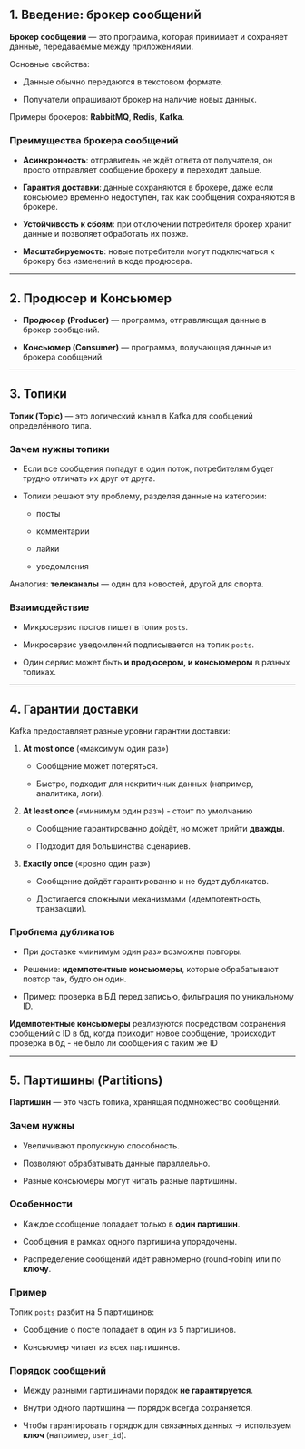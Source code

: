 ## 1. Введение: брокер сообщений

**Брокер сообщений** — это программа, которая принимает и сохраняет данные, передаваемые между приложениями.

Основные свойства:

- Данные обычно передаются в текстовом формате.
    
- Получатели опрашивают брокер на наличие новых данных.
    

Примеры брокеров: **RabbitMQ**, **Redis**, **Kafka**.

### Преимущества брокера сообщений

- **Асинхронность**: отправитель не ждёт ответа от получателя, он просто отправляет сообщение брокеру и переходит дальше.
    
- **Гарантия доставки**: данные сохраняются в брокере, даже если консьюмер временно недоступен, так как сообщения сохраняются в брокере.
    
- **Устойчивость к сбоям**: при отключении потребителя брокер хранит данные и позволяет обработать их позже.
    
- **Масштабируемость**: новые потребители могут подключаться к брокеру без изменений в коде продюсера.

---

## 2. Продюсер и Консьюмер

- **Продюсер (Producer)** — программа, отправляющая данные в брокер сообщений.
    
- **Консьюмер (Consumer)** — программа, получающая данные из брокера сообщений.

---

## 3. Топики

**Топик (Topic)** — это логический канал в Kafka для сообщений определённого типа.

### Зачем нужны топики

- Если все сообщения попадут в один поток, потребителям будет трудно отличать их друг от друга.
    
- Топики решают эту проблему, разделяя данные на категории:
    
    - посты
        
    - комментарии
        
    - лайки
        
    - уведомления
        

Аналогия: **телеканалы** — один для новостей, другой для спорта.

### Взаимодействие

- Микросервис постов пишет в топик `posts`.
    
- Микросервис уведомлений подписывается на топик `posts`.
    
- Один сервис может быть **и продюсером, и консьюмером** в разных топиках.

---

## 4. Гарантии доставки

Kafka предоставляет разные уровни гарантии доставки:

1. **At most once** («максимум один раз»)
    
    - Сообщение может потеряться.
        
    - Быстро, подходит для некритичных данных (например, аналитика, логи).
        
2. **At least once** («минимум один раз») - стоит по умолчанию
    
    - Сообщение гарантированно дойдёт, но может прийти **дважды**.
        
    - Подходит для большинства сценариев.
        
3. **Exactly once** («ровно один раз»)
    
    - Сообщение дойдёт гарантированно и не будет дубликатов.
        
    - Достигается сложными механизмами (идемпотентность, транзакции).
        

### Проблема дубликатов

- При доставке «минимум один раз» возможны повторы.
    
- Решение: **идемпотентные консьюмеры**, которые обрабатывают повтор так, будто он один.
    
- Пример: проверка в БД перед записью, фильтрация по уникальному ID.


**Идемпотентные консьюмеры** реализуются посредством сохранения сообщений с ID в бд, когда приходит новое сообщение, происходит проверка в бд - не было ли сообщения с таким же ID

---

## 5. Партишины (Partitions)

**Партишин** — это часть топика, хранящая подмножество сообщений.

### Зачем нужны

- Увеличивают пропускную способность.
    
- Позволяют обрабатывать данные параллельно.
    
- Разные консьюмеры могут читать разные партишины.
    

### Особенности

- Каждое сообщение попадает только в **один партишин**.
    
- Сообщения в рамках одного партишина упорядочены.
    
- Распределение сообщений идёт равномерно (round-robin) или по **ключу**.
    

### Пример

Топик `posts` разбит на 5 партишинов:

- Сообщение о посте попадает в один из 5 партишинов.
    
- Консьюмер читает из всех партишинов.
    

### Порядок сообщений

- Между разными партишинами порядок **не гарантируется**.
    
- Внутри одного партишина — порядок всегда сохраняется.
    
- Чтобы гарантировать порядок для связанных данных → используем **ключ** (например, `user_id`).